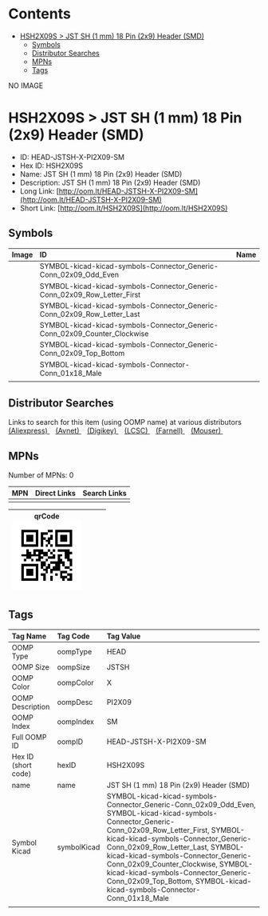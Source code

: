 



Contents
========

* [HSH2X09S > JST SH (1 mm) 18 Pin (2x9) Header (SMD)](#hsh2x09s--jst-sh-1-mm-18-pin-2x9-header-smd)
	* [Symbols](#symbols)
	* [Distributor Searches](#distributor-searches)
	* [MPNs](#mpns)
	* [Tags](#tags)
  
NO IMAGE  
# HSH2X09S > JST SH (1 mm) 18 Pin (2x9) Header (SMD)

- ID: HEAD-JSTSH-X-PI2X09-SM
- Hex ID: HSH2X09S
- Name: JST SH (1 mm) 18 Pin (2x9) Header (SMD)
- Description: JST SH (1 mm) 18 Pin (2x9) Header (SMD)
- Long Link: [http://oom.lt/HEAD-JSTSH-X-PI2X09-SM](http://oom.lt/HEAD-JSTSH-X-PI2X09-SM)
- Short Link: [http://oom.lt/HSH2X09S](http://oom.lt/HSH2X09S)

## Symbols
  

|Image|ID|Name|
| :--- | :--- | :--- |
|![]()|SYMBOL-kicad-kicad-symbols-Connector_Generic-Conn_02x09_Odd_Even||
|![]()|SYMBOL-kicad-kicad-symbols-Connector_Generic-Conn_02x09_Row_Letter_First||
|![]()|SYMBOL-kicad-kicad-symbols-Connector_Generic-Conn_02x09_Row_Letter_Last||
|![]()|SYMBOL-kicad-kicad-symbols-Connector_Generic-Conn_02x09_Counter_Clockwise||
|![]()|SYMBOL-kicad-kicad-symbols-Connector_Generic-Conn_02x09_Top_Bottom||
|![]()|SYMBOL-kicad-kicad-symbols-Connector-Conn_01x18_Male||
||||

## Distributor Searches
  
Links to search for this item (using OOMP name) at various distributors  
[(Aliexpress) ](https://www.aliexpress.com/wholesale?SearchText=1117JST+SH+1+mm+18+Pin+2x9+Header+SMD)&nbsp;&nbsp;&nbsp;[(Avnet) ](https://www.avnet.com/shop/us/search/JST+SH+1+mm+18+Pin+2x9+Header+SMD)&nbsp;&nbsp;&nbsp;[(Digikey) ](https://www.digikey.co.uk/en/products/result?s=JST+SH+1+mm+18+Pin+2x9+Header+SMD)&nbsp;&nbsp;&nbsp;[(LCSC) ](https://www.lcsc.com/search?q=JST+SH+1+mm+18+Pin+2x9+Header+SMD)&nbsp;&nbsp;&nbsp;[(Farnell) ](https://uk.farnell.com/search?st=JST+SH+1+mm+18+Pin+2x9+Header+SMD)&nbsp;&nbsp;&nbsp;[(Mouser) ](https://www.mouser.com/c/?q=JST+SH+1+mm+18+Pin+2x9+Header+SMD)&nbsp;&nbsp;&nbsp;
## MPNs
  
Number of MPNs: 0  

|MPN|Direct Links|Search Links|
| :--- | :--- | :--- |
||||
  

|qrCode<br>[![](https://raw.githubusercontent.com/oomlout/oomlout_OOMP_parts_V2/main/HEAD/JSTSH/X/PI2X09/SM/qrCode_140.png)](https://github.com/oomlout/oomlout_OOMP_parts_V2/tree/main/HEAD/JSTSH/X/PI2X09/SM/qrCode.png)||||
| :---: | :---: | :---: | :---: |

## Tags
  

|Tag Name|Tag Code|Tag Value|
| :--- | :--- | :--- |
|OOMP Type|oompType|HEAD|
|OOMP Size|oompSize|JSTSH|
|OOMP Color|oompColor|X|
|OOMP Description|oompDesc|PI2X09|
|OOMP Index|oompIndex|SM|
|Full OOMP ID|oompID|HEAD-JSTSH-X-PI2X09-SM|
|Hex ID (short code)|hexID|HSH2X09S|
|name|name|JST SH (1 mm) 18 Pin (2x9) Header (SMD)|
|Symbol Kicad|symbolKicad|SYMBOL-kicad-kicad-symbols-Connector_Generic-Conn_02x09_Odd_Even, SYMBOL-kicad-kicad-symbols-Connector_Generic-Conn_02x09_Row_Letter_First, SYMBOL-kicad-kicad-symbols-Connector_Generic-Conn_02x09_Row_Letter_Last, SYMBOL-kicad-kicad-symbols-Connector_Generic-Conn_02x09_Counter_Clockwise, SYMBOL-kicad-kicad-symbols-Connector_Generic-Conn_02x09_Top_Bottom, SYMBOL-kicad-kicad-symbols-Connector-Conn_01x18_Male|
||||
